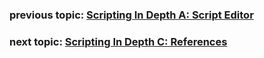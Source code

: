 ### previous topic: [Scripting In Depth A: Script Editor](docs/ScriptEditor.md)

### next topic: [Scripting In Depth C: References](docs/UsingReferences.md)

